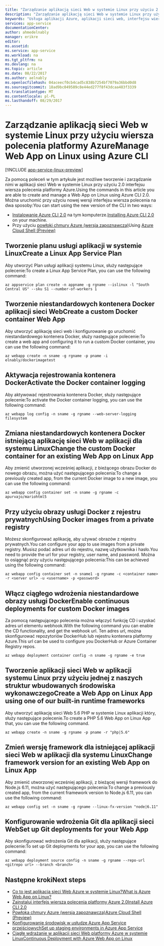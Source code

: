 ```yaml
---
title: "Zarządzanie aplikacją sieci Web w systemie Linux przy użyciu 2.0 interfejsu wiersza polecenia platformy Azure | Dokumentacja firmy Microsoft"
description: "Zarządzanie aplikacją sieci Web w systemie Linux przy użyciu wiersza polecenia platformy Azure."
keywords: "Usługa aplikacji Azure, aplikacji sieci web, interfejsu wiersza polecenia, linux, oss"
services: app-service
documentationCenter: 
author: ahmedelnably
manager: erikre
editor: 
ms.assetid: 
ms.service: app-service
ms.workload: na
ms.tgt_pltfrm: na
ms.devlang: na
ms.topic: article
ms.date: 08/22/2017
ms.author: aelnably
ms.openlocfilehash: 04aceecf0cb4cad5c838b7254bf7079a36bbd0d8
ms.sourcegitcommit: 18ad9bc049589c8e44ed277f8f43dcaa483f3339
ms.translationtype: MT
ms.contentlocale: pl-PL
ms.lasthandoff: 08/29/2017
---
```

# <a name="manage-web-app-on-linux-using-azure-cli"></a><span data-ttu-id="6f082-104">Zarządzanie aplikacją sieci Web w systemie Linux przy użyciu wiersza polecenia platformy Azure</span><span class="sxs-lookup"><span data-stu-id="6f082-104">Manage Web App on Linux using Azure CLI</span></span>

[!INCLUDE [app-service-linux-preview](../../includes/app-service-linux-preview.md)]

<span data-ttu-id="6f082-105">Za pomocą poleceń w tym artykule jest możliwe tworzenie i zarządzanie nimi w aplikacji sieci Web w systemie Linux przy użyciu 2.0 interfejsu wiersza polecenia platformy Azure.</span><span class="sxs-lookup"><span data-stu-id="6f082-105">Using the commands in this article you are able to create and manage a Web App on Linux using Azure CLI 2.0.</span></span>
<span data-ttu-id="6f082-106">Można uruchomić przy użyciu nowej wersji interfejsu wiersza polecenia na dwa sposoby:</span><span class="sxs-lookup"><span data-stu-id="6f082-106">You can start using the new version of the CLI in two ways:</span></span>

* <span data-ttu-id="6f082-107">[Instalowanie Azure CLI 2.0](https://docs.microsoft.com/en-us/cli/azure/install-azure-cli) na tym komputerze.</span><span class="sxs-lookup"><span data-stu-id="6f082-107">[Installing Azure CLI 2.0](https://docs.microsoft.com/en-us/cli/azure/install-azure-cli) on your machine.</span></span>
* <span data-ttu-id="6f082-108">Przy użyciu [powłoki chmury Azure (wersja zapoznawcza)](../cloud-shell/overview.md)</span><span class="sxs-lookup"><span data-stu-id="6f082-108">Using [Azure Cloud Shell (Preview)](../cloud-shell/overview.md)</span></span>


## <a name="create-a-linux-app-service-plan"></a><span data-ttu-id="6f082-109">Tworzenie planu usługi aplikacji w systemie Linux</span><span class="sxs-lookup"><span data-stu-id="6f082-109">Create a Linux App Service Plan</span></span>

<span data-ttu-id="6f082-110">Aby utworzyć Plan usługi aplikacji systemu Linux, służy następujące polecenie:</span><span class="sxs-lookup"><span data-stu-id="6f082-110">To create a Linux App Service Plan, you can use the following command:</span></span>

```azurecli-interactive
az appservice plan create -n appname -g rgname --islinux -l "South Central US" --sku S1 --number-of-workers 1
``` 

## <a name="create-a-custom-docker-container-web-app"></a><span data-ttu-id="6f082-111">Tworzenie niestandardowych kontenera Docker aplikacji sieci Web</span><span class="sxs-lookup"><span data-stu-id="6f082-111">Create a custom Docker container Web App</span></span>

<span data-ttu-id="6f082-112">Aby utworzyć aplikację sieci web i konfigurowanie go uruchomić niestandardowego kontenera Docker, służy następujące polecenie:</span><span class="sxs-lookup"><span data-stu-id="6f082-112">To create a web app and configuring it to run a custom Docker container, you can use the following command:</span></span>

```azurecli-interactive
az webapp create -n sname -g rgname -p pname -i elnably/dockerimagetest
```
 
## <a name="activate-the-docker-container-logging"></a><span data-ttu-id="6f082-113">Aktywacja rejestrowania kontenera Docker</span><span class="sxs-lookup"><span data-stu-id="6f082-113">Activate the Docker container logging</span></span>

<span data-ttu-id="6f082-114">Aby aktywować rejestrowania kontenera Docker, służy następujące polecenie:</span><span class="sxs-lookup"><span data-stu-id="6f082-114">To activate the Docker container logging, you can use the following command:</span></span>

```azurecli-interactive
az webapp log config -n sname -g rgname --web-server-logging filesystem
```
 
## <a name="change-the-custom-docker-container-for-an-existing-web-app-on-linux-app"></a><span data-ttu-id="6f082-115">Zmiana niestandardowych kontenera Docker istniejącą aplikację sieci Web w aplikacji dla systemu Linux</span><span class="sxs-lookup"><span data-stu-id="6f082-115">Change the custom Docker container for an existing Web App on Linux App</span></span>

<span data-ttu-id="6f082-116">Aby zmienić utworzonej wcześniej aplikacji, z bieżącego obrazu Docker do nowego obrazu, można użyć następującego polecenia:</span><span class="sxs-lookup"><span data-stu-id="6f082-116">To change a previously created app, from the current Docker image to a new image, you can use the following command:</span></span>

```azurecli-interactive
az webapp config container set -n sname -g rgname -c apurvajo/mariohtml5
``` 

## <a name="using-docker-images-from-a-private-registry"></a><span data-ttu-id="6f082-117">Przy użyciu obrazy usługi Docker z rejestru prywatnych</span><span class="sxs-lookup"><span data-stu-id="6f082-117">Using Docker images from a private registry</span></span>

<span data-ttu-id="6f082-118">Możesz skonfigurować aplikację, aby używać obrazów z rejestru prywatnych.</span><span class="sxs-lookup"><span data-stu-id="6f082-118">You can configure your app to use images from a private registry.</span></span> <span data-ttu-id="6f082-119">Musisz podać adres url do rejestru, nazwę użytkownika i hasło.</span><span class="sxs-lookup"><span data-stu-id="6f082-119">You need to provide the url for your registry, user name, and password.</span></span> <span data-ttu-id="6f082-120">Można to osiągnąć przy użyciu następującego polecenia:</span><span class="sxs-lookup"><span data-stu-id="6f082-120">This can be achieved using the following command:</span></span>

```azurecli-interactive
az webapp config container set -n sname1 -g rgname -c <container name> -r <server url> -u <username> -p <password>
``` 

## <a name="enable-continuous-deployments-for-custom-docker-images"></a><span data-ttu-id="6f082-121">Włącz ciągłego wdrożenia niestandardowe obrazy usługi Docker</span><span class="sxs-lookup"><span data-stu-id="6f082-121">Enable continuous deployments for custom Docker images</span></span>

<span data-ttu-id="6f082-122">Za pomocą następującego polecenia można włączyć funkcję CD i uzyskać adres url elementu webhook.</span><span class="sxs-lookup"><span data-stu-id="6f082-122">With the following command you can enable the CD functionality, and get the webhook url.</span></span> <span data-ttu-id="6f082-123">Ten adres url, można skonfigurować repozytoriów DockerHub lub rejestru kontenera platformy Azure.</span><span class="sxs-lookup"><span data-stu-id="6f082-123">This url can be used to configure you DockerHub or Azure Container Registry repos.</span></span>

```azurecli-interactive
az webapp deployment container config -n sname -g rgname -e true
``` 

## <a name="create-a-web-app-on-linux-app-using-one-of-our-built-in-runtime-frameworks"></a><span data-ttu-id="6f082-124">Tworzenie aplikacji sieci Web w aplikacji systemu Linux przy użyciu jednej z naszych struktur wbudowanych środowiska wykonawczego</span><span class="sxs-lookup"><span data-stu-id="6f082-124">Create a Web App on Linux App using one of our built-in runtime frameworks</span></span>

<span data-ttu-id="6f082-125">Aby utworzyć aplikację sieci Web 5.6 PHP w systemie Linux aplikacji który, służy następujące polecenie.</span><span class="sxs-lookup"><span data-stu-id="6f082-125">To create a PHP 5.6 Web App on Linux App that, you can use the following command.</span></span>

```azurecli-interactive
az webapp create -n sname -g rgname -p pname -r "php|5.6"
``` 

## <a name="change-framework-version-for-an-existing-web-app-on-linux-app"></a><span data-ttu-id="6f082-126">Zmień wersję framework dla istniejącej aplikacji sieci Web w aplikacji dla systemu Linux</span><span class="sxs-lookup"><span data-stu-id="6f082-126">Change framework version for an existing Web App on Linux App</span></span>

<span data-ttu-id="6f082-127">Aby zmienić utworzonej wcześniej aplikacji, z bieżącej wersji framework do Node.js 6.11, można użyć następującego polecenia:</span><span class="sxs-lookup"><span data-stu-id="6f082-127">To change a previously created app, from the current framework version to Node.js 6.11, you can use the following command:</span></span>

```azurecli-interactive
az webapp config set -n sname -g rgname --linux-fx-version "node|6.11"
``` 

## <a name="set-up-git-deployments-for-your-web-app"></a><span data-ttu-id="6f082-128">Konfigurowanie wdrożenia Git dla aplikacji sieci Web</span><span class="sxs-lookup"><span data-stu-id="6f082-128">Set up Git deployments for your Web App</span></span>

<span data-ttu-id="6f082-129">Aby skonfigurować wdrożenia Git dla aplikacji, służy następujące polecenie:</span><span class="sxs-lookup"><span data-stu-id="6f082-129">To set up Git deployments for your app, you can use the following command:</span></span>

```azurecli-interactive
az webapp deployment source config -n sname -g rgname --repo-url <gitrepo url> --branch <branch>
``` 


## <a name="next-steps"></a><span data-ttu-id="6f082-130">Następne kroki</span><span class="sxs-lookup"><span data-stu-id="6f082-130">Next steps</span></span>
* [<span data-ttu-id="6f082-131">Co to jest aplikacja sieci Web Azure w systemie Linux?</span><span class="sxs-lookup"><span data-stu-id="6f082-131">What is Azure Web App on Linux?</span></span>](app-service-linux-intro.md)
* [<span data-ttu-id="6f082-132">Zainstaluj interfejs wiersza polecenia platformy Azure 2.0</span><span class="sxs-lookup"><span data-stu-id="6f082-132">Install Azure CLI 2.0</span></span>](https://docs.microsoft.com/en-us/cli/azure/install-azure-cli)
* [<span data-ttu-id="6f082-133">Powłoka chmury Azure (wersja zapoznawcza)</span><span class="sxs-lookup"><span data-stu-id="6f082-133">Azure Cloud Shell (Preview)</span></span>](../cloud-shell/overview.md)
* [<span data-ttu-id="6f082-134">Konfigurowanie środowisk w usłudze Azure App Service przejściowych</span><span class="sxs-lookup"><span data-stu-id="6f082-134">Set up staging environments in Azure App Service</span></span>](./web-sites-staged-publishing.md)
* [<span data-ttu-id="6f082-135">Ciągłe wdrażanie w aplikacji sieci Web platformy Azure w systemie Linux</span><span class="sxs-lookup"><span data-stu-id="6f082-135">Continuous Deployment with Azure Web App on Linux</span></span>](./app-service-linux-ci-cd.md)
